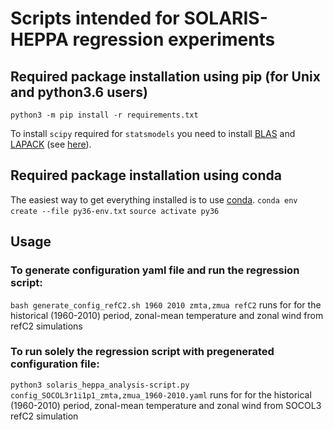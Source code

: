 # Scripts intended for SOLARIS-HEPPA regression experiments
## Required package installation using pip (for Unix and python3.6 users)
`python3 -m pip install -r requirements.txt`

To install `scipy` required for `statsmodels` you need to install [BLAS](https://en.wikipedia.org/wiki/Basic_Linear_Algebra_Subprograms) and [LAPACK](https://en.wikipedia.org/wiki/LAPACK) (see [here](https://stackoverflow.com/questions/33368261/what-is-the-easiest-way-to-install-blas-and-lapack-for-scipy/33369271)).

## Required package installation using conda
The easiest way to get everything installed is to use [conda](https://conda.io/en/latest/). 
`conda env create --file py36-env.txt`
`source activate py36`

## Usage
### To generate configuration yaml file and run the regression script:
`bash generate_config_refC2.sh 1960 2010 zmta,zmua refC2` runs for for the historical (1960-2010) period, zonal-mean temperature and zonal wind from refC2 simulations
### To run solely the regression script with pregenerated configuration file:
`python3 solaris_heppa_analysis-script.py config_SOCOL3r1i1p1_zmta,zmua_1960-2010.yaml` runs for for the historical (1960-2010) period, zonal-mean temperature and zonal wind from SOCOL3 refC2 simulation
